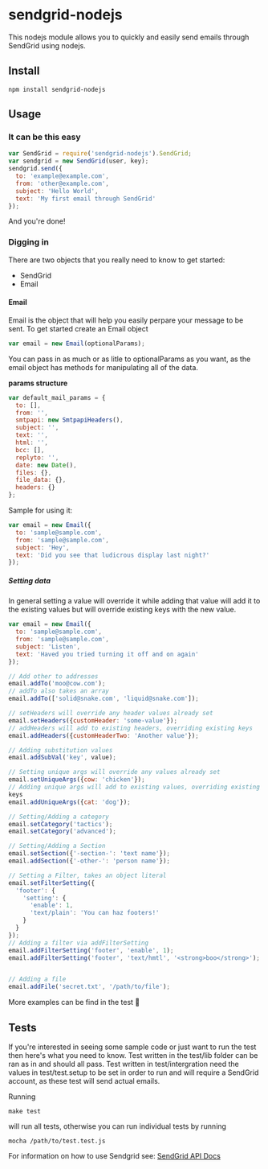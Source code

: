 # sendgrid-nodejs #
This nodejs module allows you to quickly and easily send emails through
SendGrid using nodejs.

## Install ##
```
npm install sendgrid-nodejs
```
## Usage ##
### It can be this easy ###
```javascript
var SendGrid = require('sendgrid-nodejs').SendGrid;
var sendgrid = new SendGrid(user, key);
sendgrid.send({
  to: 'example@example.com',
  from: 'other@example.com',
  subject: 'Hello World',
  text: 'My first email through SendGrid'
});
```
And you're done!

### Digging in ###
There are two objects that you really need to know to get started:
+   SendGrid
+   Email

#### Email ####
Email is the object that will help you easily perpare your message to be
sent.
To get started create an Email object

```javascript
var email = new Email(optionalParams);
```
You can pass in as much or as litle to optionalParams as you want, as
the email object has methods for manipulating all of the data.

**params structure**

```javascript
var default_mail_params = {
  to: [],
  from: '',
  smtpapi: new SmtpapiHeaders(),
  subject: '',
  text: '',
  html: '',
  bcc: [],
  replyto: '',
  date: new Date(),
  files: {},
  file_data: {},
  headers: {}
};
```
Sample for using it:

```javascript
var email = new Email({
  to: 'sample@sample.com',
  from: 'sample@sample.com',
  subject: 'Hey',
  text: 'Did you see that ludicrous display last night?'
});
```

##### Setting data #####
In general setting a value will override it while adding that value will
add it to the existing values but will override existing keys with the
new value.

```javascript
var email = new Email({
  to: 'sample@sample.com',
  from: 'sample@sample.com',
  subject: 'Listen',
  text: 'Haved you tried turning it off and on again'
});

// Add other to addresses
email.addTo('moo@cow.com');
// addTo also takes an array
email.addTo(['solid@snake.com', 'liquid@snake.com']);

// setHeaders will override any header values already set
email.setHeaders({customHeader: 'some-value'});
// addHeaders will add to existing headers, overriding existing keys
email.addHeaders({customHeaderTwo: 'Another value'});

// Adding substitution values
email.addSubVal('key', value);

// Setting unique args will override any values already set
email.setUniqueArgs({cow: 'chicken'});
// Adding unique args will add to existing values, overriding existing
keys
email.addUniqueArgs({cat: 'dog'});

// Setting/Adding a category
email.setCategory('tactics');
email.setCategory('advanced');

// Setting/Adding a Section
email.setSection({'-section-': 'text name'});
email.addSection({'-other-': 'person name'});

// Setting a Filter, takes an object literal
email.setFilterSetting({
  'footer': {
    'setting': {
      'enable': 1,
      'text/plain': 'You can haz footers!'
    }
  }
});
// Adding a filter via addFilterSetting
email.addFilterSetting('footer', 'enable', 1);
email.addFilterSetting('footer', 'text/hmtl', '<strong>boo</strong>');


// Adding a file
email.addFile('secret.txt', '/path/to/file');
```

More examples can be find in the test

## Tests ##
If you're interested in seeing some sample code or just want to run the
test then here's what you need to know.
Test written in the test/lib folder can be ran as in and should all
pass.
Test written in test/intergration need the values in test/test.setup to
be set in order to run and will require a SendGrid account, as these
test will send actual emails.

Running 

```
make test
```

will run all tests, otherwise you can run individual tests by running

```
mocha /path/to/test.test.js
```

For information on how to use Sendgrid see:
[SendGrid API Docs](http://docs.sendgrid.com/documentation/api/)